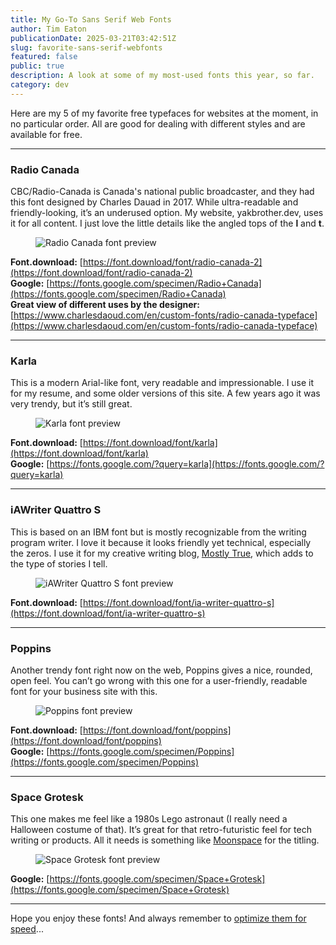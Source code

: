 ```yaml
---
title: My Go-To Sans Serif Web Fonts
author: Tim Eaton
publicationDate: 2025-03-21T03:42:51Z
slug: favorite-sans-serif-webfonts
featured: false
public: true
description: A look at some of my most-used fonts this year, so far.
category: dev
---
```


Here are my 5 of my favorite free typefaces for websites at the moment, in no particular order. All are good for dealing with different styles and are available for free.

---

### Radio Canada

CBC/Radio-Canada is Canada's national public broadcaster, and they had this font designed by Charles Dauad in 2017. While ultra-readable and friendly-looking, it’s an underused option. My website, yakbrother.dev, uses it for all content. I just love the little details like the angled tops of the <strong>l</strong> and <strong>t</strong>.

<figure>
    <img src="/assets/posts/radio-canada.png" alt="Radio Canada font preview">
</figure>

<strong>Font.download:</strong> [https://font.download/font/radio-canada-2](https://font.download/font/radio-canada-2) <br/>
<strong>Google:</strong> [https://fonts.google.com/specimen/Radio+Canada](https://fonts.google.com/specimen/Radio+Canada) <br/>
<strong>Great view of different uses by the designer:</strong> [https://www.charlesdaoud.com/en/custom-fonts/radio-canada-typeface](https://www.charlesdaoud.com/en/custom-fonts/radio-canada-typeface)

---

### Karla

This is a modern Arial-like font, very readable and impressionable. I use it for my resume, and some older versions of this site. A few years ago it was very trendy, but it’s still great.

<figure>
    <img src="/assets/posts/karla.png" alt="Karla font preview">
</figure>

<strong>Font.download:</strong> [https://font.download/font/karla](https://font.download/font/karla) <br/>
<strong>Google:</strong> [https://fonts.google.com/?query=karla](https://fonts.google.com/?query=karla)

---

### iAWriter Quattro S

This is based on an IBM font but is mostly recognizable from the writing program writer. I love it because it looks friendly yet technical, especially the zeros. I use it for my creative writing blog, <a href="https://mostlytrue.life">Mostly True</a>, which adds to the type of stories I tell.

<figure>
    <img src="/assets/posts/ia-writer.png" alt="iAWriter Quattro S font preview">
</figure>

<strong>Font.download:</strong> [https://font.download/font/ia-writer-quattro-s](https://font.download/font/ia-writer-quattro-s)

---

### Poppins

Another trendy font right now on the web, Poppins gives a nice, rounded, open feel. You can’t go wrong with this one for a user-friendly, readable font for your business site with this.

<figure>
    <img src="/assets/posts/poppins.png" alt="Poppins font preview">
</figure>

<strong>Font.download:</strong> [https://font.download/font/poppins](https://font.download/font/poppins) <br/>
<strong>Google:</strong> [https://fonts.google.com/specimen/Poppins](https://fonts.google.com/specimen/Poppins)

---

### Space Grotesk

This one makes me feel like a 1980s Lego astronaut (I really need a Halloween costume of that). It’s great for that retro-futuristic feel for tech writing or products. All it needs is something like [Moonspace](https://elements.envato.com/moonspace-tech-futuristic-font-ZHEXR4H) for the titling.

<figure>
    <img src="/assets/posts/space-grotesk.png" alt="Space Grotesk font preview">
</figure>

<strong>Google:</strong> [https://fonts.google.com/specimen/Space+Grotesk](https://fonts.google.com/specimen/Space+Grotesk)

---

Hope you enjoy these fonts! And always remember to [optimize them for speed](https://the-sustainable.dev/how-to-load-web-fonts-for-the-best-page-load-performance/)...
